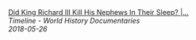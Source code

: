 <!--2024-07-21 00:18:13-->
<div class="yb">
  <a class="nodecor" href="/posts.html?istoriya/did_king_richard_iii_kill_his_nephews_in_their_sleep_britains_bloody_crown_timeline">
    <img class="preview" data-videoid="TeFRXB1LLYQ" src="https://i.ytimg.com/vi/TeFRXB1LLYQ/hqdefault.jpg" align="middle" alt="">
  </a>
  <div class="inlbl text">
    <a class="nodecor" href="/posts.html?istoriya/did_king_richard_iii_kill_his_nephews_in_their_sleep_britains_bloody_crown_timeline">Did King Richard III Kill His Nephews In Their Sleep? |...</a><br>
    <i class="smaller2">Timeline - World History Documentaries</i><br>
    <i class="smaller3">2018-05-26</i>
  </div>
</div>
